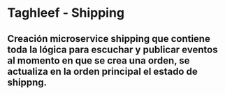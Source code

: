 # Taghleef - Shipping

## Creación microservice shipping que contiene toda la lógica para escuchar y publicar eventos al momento en que se crea una orden, se actualiza en la orden principal el estado de shippng.
